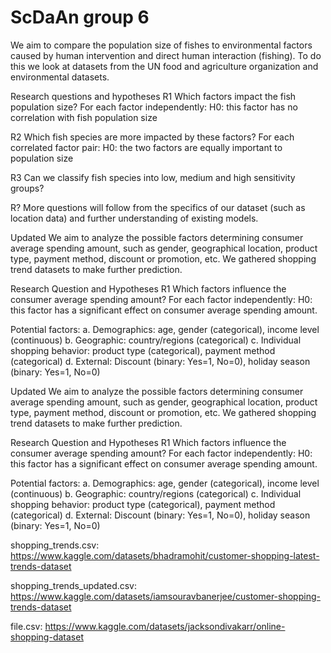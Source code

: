 # ScDaAn group 6

We aim to compare the population size of fishes to environmental factors caused by human intervention and direct human interaction (fishing). To do this we look at datasets from the UN food and agriculture organization and environmental datasets.

Research questions and hypotheses
R1 Which factors impact the fish population size?
For each factor independently:
	H0: this factor has no correlation with fish population size

R2 Which fish species are more impacted by these factors?
For each correlated factor pair:
	H0: the two factors are equally important to population size

R3 Can we classify fish species into low, medium and high sensitivity groups?

R? More questions will follow from the specifics of our dataset (such as location data) and further understanding of existing models. 



Updated
We aim to analyze the possible factors determining consumer average spending amount, such as gender, geographical location, product type, payment method, discount or promotion, etc. We gathered shopping trend datasets to make further prediction.

Research Question and Hypotheses
R1 Which factors influence the consumer average spending amount?
	For each factor independently:
 	H0: this factor has a significant effect on consumer average spending amount.

Potential factors:
a. Demographics: age, gender (categorical), income level (continuous)
b. Geographic: country/regions (categorical)
c. Individual shopping behavior: product type (categorical), payment method (categorical)
d. External: Discount (binary: Yes=1, No=0), holiday season (binary: Yes=1, No=0)


Updated
We aim to analyze the possible factors determining consumer average spending amount, such as gender, geographical location, product type, payment method, discount or promotion, etc. We gathered shopping trend datasets to make further prediction.

Research Question and Hypotheses
R1 Which factors influence the consumer average spending amount?
	For each factor independently:
 	H0: this factor has a significant effect on consumer average spending amount.

Potential factors:
a. Demographics: age, gender (categorical), income level (continuous)
b. Geographic: country/regions (categorical)
c. Individual shopping behavior: product type (categorical), payment method (categorical)
d. External: Discount (binary: Yes=1, No=0), holiday season (binary: Yes=1, No=0)

shopping_trends.csv:
https://www.kaggle.com/datasets/bhadramohit/customer-shopping-latest-trends-dataset

shopping_trends_updated.csv:
https://www.kaggle.com/datasets/iamsouravbanerjee/customer-shopping-trends-dataset

file.csv:
https://www.kaggle.com/datasets/jacksondivakarr/online-shopping-dataset
